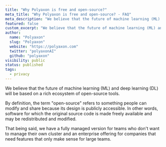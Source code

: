```yaml
---
title: "Why Polyaxon is free and open-source?"
meta_title: "Why Polyaxon is free and open-source? - FAQ"
meta_description: "We believe that the future of machine learning (ML) and deep learning (DL) will be based on a rich ecosystem of open-source tools."
featured: false
custom_excerpt: "We believe that the future of machine learning (ML) and deep learning (DL) will be based on a rich ecosystem of open-source tools."
author:
  name: "Polyaxon"
  slug: "Polyaxon"
  website: "https://polyaxon.com"
  twitter: "polyaxonAI"
  github: "polyaxon"
visibility: public
status: published
tags:
  - privacy
---
```


We believe that the future of machine learning (ML) and deep learning (DL) will be based on a rich ecosystem of open-source tools.

By definition, the term "open-source" refers to something people can modify and share because its design is publicly accessible.
In other words, software for which the original source code is made freely available and may be redistributed and modified.

That being said, we have a fully managed version for teams who don't want to manage their own cluster and an enterprise offering
for companies that need features that only make sense for large teams.

